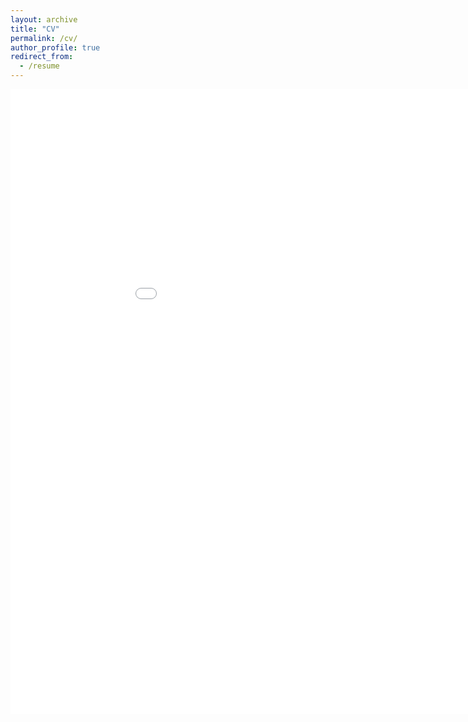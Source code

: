 ```yaml
---
layout: archive
title: "CV"
permalink: /cv/
author_profile: true
redirect_from:
  - /resume
---
```

<embed src="/files/Resume.pdf" type="application/pdf" width="1000" height="1000" />
